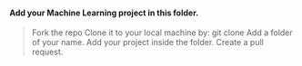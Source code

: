 #### Add your Machine Learning project in this folder.
> Fork the repo
> Clone it to your local machine by: git clone <url>
> Add a folder of your name.
> Add your project inside the folder.
> Create a pull request.
